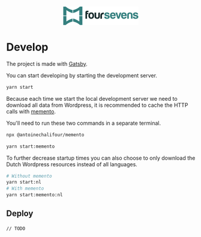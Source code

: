 <p align="center">
  <a href="https://www.foursevens.be">
    <img alt="Foursevens" src="./src/images/logo.png" width="200" height="49" />
  </a>
</p>

# Develop

The project is made with [Gatsby](https://www.gatsbyjs.org/).

You can start developing by starting the development server.

```sh
yarn start
```

Because each time we start the local development server we need to download all data from Wordpress, it is recommended to cache the HTTP calls with [memento](https://www.npmjs.com/package/@antoinechalifour/memento).

You'll need to run these two commands in a separate terminal.

```sh
npx @antoinechalifour/memento
```

```sh
yarn start:memento
```

To further decrease startup times you can also choose to only download the Dutch Wordpress resources instead of all languages.

```sh
# Without memento
yarn start:nl
# With memento
yarn start:memento:nl
```

## Deploy

`// TODO`
